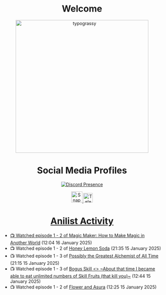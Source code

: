 <div align="center">

# Welcome
<a href="https://github.com/kawarimidoll/typograssy">
    <img alt="typograssy" src="https://typograssy.deno.dev/api?text=%E3%82%88%E3%81%86%E3%81%93%E3%81%9D%E3%81%BF%E3%81%AA%E3%81%95%E3%82%93%20-%20Sheby--&&l0=none&l1=82d9d0&l2=027353&l3=038c4c&l4=01402e&bg=none&frame=none&speed=100&comment=" width="421.99">
</a>

</div>

<div align="center">

# Social Media Profiles

[![Discord Presence](https://lanyard.cnrad.dev/api/612532963938271232)](https://discord.com/users/612532963938271232)


<a href="https://www.snapchat.com/add/a.sheby" title="Snapchat Profile">
    <img src="https://www.freepnglogos.com/uploads/snapchat-logo-png-0.png" width="35" alt="Snapchat Logo" />


<a href="https://t.me/ASheby" title="Telegram Profile">
    <img src="https://www.freepnglogos.com/uploads/telegram-logo-png-0.png" width="30" alt="Telegram Logo" />


</div>

<div align="center">

# Anilist Activity

</div>

<!-- ANILIST_ACTIVITY:start -->

-   📺 Watched episode 1 - 2 of [Magic Maker: How to Make Magic in Another World](https://anilist.co/anime/179297) (12:04 16 January 2025)
-   📺 Watched episode 1 - 2 of [Honey Lemon Soda](https://anilist.co/anime/175443) (21:35 15 January 2025)
-   📺 Watched episode 1 - 3 of [Possibly the Greatest Alchemist of All Time](https://anilist.co/anime/177506) (21:15 15 January 2025)
-   📺 Watched episode 1 - 3 of [Bogus Skill <<Fruitmaster>> ~About that time I became able to eat unlimited numbers of Skill Fruits (that kill you)~](https://anilist.co/anime/178100) (12:44 15 January 2025)
-   📺 Watched episode 1 - 2 of [Flower and Asura](https://anilist.co/anime/178022) (12:25 15 January 2025)

<!-- ANILIST_ACTIVITY:end -->
